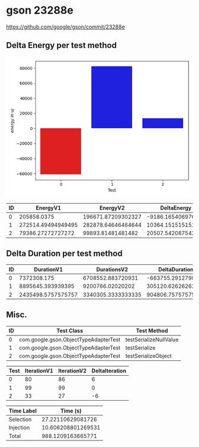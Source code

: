# gson 23288e


https://github.com/google/gson/commit/23288e



## Delta Energy per test method

![](./gson_delta_energy_0_v.png)


| ID | EnergyV1 | EnergyV2 | DeltaEnergy | σV1 | σV2 |
| --- | --- | --- | --- | --- | --- |
| 0 | 205858.0375 | 196671.87209302327 | -9186.16540697674 | 101957.883263194 | 121212.26550087964 |
| 1 | 272514.49494949495 | 282878.64646464644 | 10364.15151515149 | 110640.1463495506 | 110361.13238115476 |
| 2 | 79386.27272727272 | 99893.81481481482 | 20507.542087542097 | 67128.8883382682 | 70574.48345885519 |

## Delta Duration per test method


| ID | DurationV1 | DurationsV2 | DeltaDuration |
| --- | --- | --- | --- |
| 0 | 7372308.175 | 6708552.883720931 | -663755.2912790691 |
| 1 | 8895645.393939395 | 9200766.02020202 | 305120.6262626257 |
| 2 | 2435498.5757575757 | 3340305.3333333335 | 904806.7575757578 |

## Misc.

| ID | Test Class | Test Method |
| --- | --- | --- |
| 0 | com.google.gson.ObjectTypeAdapterTest | testSerializeNullValue |
| 1 | com.google.gson.ObjectTypeAdapterTest | testSerialize |
| 2 | com.google.gson.ObjectTypeAdapterTest | testSerializeObject |




| Test | IterationV1 | IterationV2 | DeltaIteration |
| --- | --- | --- | --- |
| 0 | 80 | 86 | 6 |
| 1 | 99 | 99 | 0 |
| 2 | 33 | 27 | -6 |



| Time Label | Time (s) |
| --- | --- |
| Selection | 27.22110629081726 |
| Injection | 10.606208801269531 |
| Total | 988.1209163665771 |


